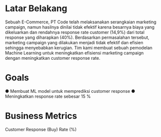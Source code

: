 # Latar Belakang
Sebuah E-Commerce, PT Code telah melaksanakan serangkaian marketing campaign, namun hasilnya dinilai tidak efektif karena besarnya biaya yang dikeluarkan dan rendahnya response rate customer (14,9%) dari total response yang diharapkan (40%). Berdasarkan permasalahan tersebut, marketing campaign yang dilakukan menjadi tidak efektif dan efisien sehingga menyebabkan kerugian. Tim kami membuat sebuah pemodelan Machine Learning untuk meningkatkan efisiensi marketing campaign dengan meningkatkan customer response rate.


# Goals
● Membuat ML model untuk memprediksi customer response </t>
● Meningkatkan response rate sebesar 15 %

# Business Metrics
Customer Response (Buy) Rate (%)
